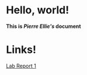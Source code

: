 
# Hello, world!

**This is *Pierre Ellie's* document**

# Links!

[Lab Report 1](lab-report-1-week-0.html)
